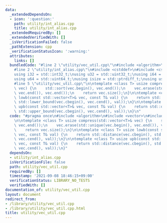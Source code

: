 ```yaml
---
data:
  _extendedDependsOn:
  - icon: ':question:'
    path: utility/int_alias.cpp
    title: utility/int_alias.cpp
  _extendedRequiredBy: []
  _extendedVerifiedWith: []
  _isVerificationFailed: false
  _pathExtension: cpp
  _verificationStatusIcon: ':warning:'
  attributes:
    links: []
  bundledCode: "#line 2 \"utility/vec_util.cpp\"\n#include <algorithm>\n#include <vector>\n\
    #line 2 \"utility/int_alias.cpp\"\n#include <cstddef>\n#include <cstdint>\n\n\
    using i32 = std::int32_t;\nusing u32 = std::uint32_t;\nusing i64 = std::int64_t;\n\
    using u64 = std::uint64_t;\nusing isize = std::ptrdiff_t;\nusing usize = std::size_t;\n\
    #line 5 \"utility/vec_util.cpp\"\n\ntemplate <class T> usize compress(std::vector<T>&\
    \ vec) {\n    std::sort(vec.begin(), vec.end());\n    vec.erase(std::unique(vec.begin(),\
    \ vec.end()), vec.end());\n    return vec.size();\n}\n\ntemplate <class T> usize\
    \ lowb(const std::vector<T>& vec, const T& val) {\n    return std::distance(vec.cbegin(),\
    \ std::lower_bound(vec.cbegin(), vec.cend(), val));\n}\n\ntemplate <class T> usize\
    \ upb(const std::vector<T>& vec, const T& val) {\n    return std::distance(vec.cbegin(),\
    \ std::upper_bound(vec.cbegin(), vec.cend(), val));\n}\n"
  code: "#pragma once\n#include <algorithm>\n#include <vector>\n#include \"../utility/int_alias.cpp\"\
    \n\ntemplate <class T> usize compress(std::vector<T>& vec) {\n    std::sort(vec.begin(),\
    \ vec.end());\n    vec.erase(std::unique(vec.begin(), vec.end()), vec.end());\n\
    \    return vec.size();\n}\n\ntemplate <class T> usize lowb(const std::vector<T>&\
    \ vec, const T& val) {\n    return std::distance(vec.cbegin(), std::lower_bound(vec.cbegin(),\
    \ vec.cend(), val));\n}\n\ntemplate <class T> usize upb(const std::vector<T>&\
    \ vec, const T& val) {\n    return std::distance(vec.cbegin(), std::upper_bound(vec.cbegin(),\
    \ vec.cend(), val));\n}"
  dependsOn:
  - utility/int_alias.cpp
  isVerificationFile: false
  path: utility/vec_util.cpp
  requiredBy: []
  timestamp: '2021-09-08 18:46:15+09:00'
  verificationStatus: LIBRARY_NO_TESTS
  verifiedWith: []
documentation_of: utility/vec_util.cpp
layout: document
redirect_from:
- /library/utility/vec_util.cpp
- /library/utility/vec_util.cpp.html
title: utility/vec_util.cpp
---
```

